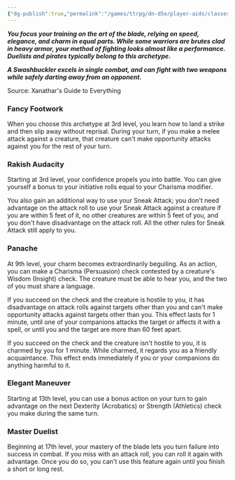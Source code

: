 ```yaml
---
{"dg-publish":true,"permalink":"/games/ttrpg/dn-d5e/player-aids/classes/class-specialisations/rogue-swashbuckler/","tags":["TTRPG/DND/5e"]}
---
```



**_You focus your training on the art of the blade, relying on speed, elegance, and charm in equal parts. While some warriors are brutes clad in heavy armor, your method of fighting looks almost like a performance. Duelists and pirates typically belong to this archetype._**

**_A Swashbuckler excels in single combat, and can fight with two weapons while safely darting away from an opponent._**

Source: Xanathar's Guide to Everything

### Fancy Footwork

When you choose this archetype at 3rd level, you learn how to land a strike and then slip away without reprisal. During your turn, if you make a melee attack against a creature, that creature can't make opportunity attacks against you for the rest of your turn.

### Rakish Audacity

Starting at 3rd level, your confidence propels you into battle. You can give yourself a bonus to your initiative rolls equal to your Charisma modifier.

You also gain an additional way to use your Sneak Attack; you don't need advantage on the attack roll to use your Sneak Attack against a creature if you are within 5 feet of it, no other creatures are within 5 feet of you, and you don't have disadvantage on the attack roll. All the other rules for Sneak Attack still apply to you.

### Panache

At 9th level, your charm becomes extraordinarily beguiling. As an action, you can make a Charisma (Persuasion) check contested by a creature's Wisdom (Insight) check. The creature must be able to hear you, and the two of you must share a language.

If you succeed on the check and the creature is hostile to you, it has disadvantage on attack rolls against targets other than you and can't make opportunity attacks against targets other than you. This effect lasts for 1 minute, until one of your companions attacks the target or affects it with a spell, or until you and the target are more than 60 feet apart.

If you succeed on the check and the creature isn't hostile to you, it is charmed by you for 1 minute. While charmed, it regards you as a friendly acquaintance. This effect ends immediately if you or your companions do anything harmful to it.

### Elegant Maneuver

Starting at 13th level, you can use a bonus action on your turn to gain advantage on the next Dexterity (Acrobatics) or Strength (Athletics) check you make during the same turn.

### Master Duelist

Beginning at 17th level, your mastery of the blade lets you turn failure into success in combat. If you miss with an attack roll, you can roll it again with advantage. Once you do so, you can't use this feature again until you finish a short or long rest.

